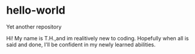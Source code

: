 # hello-world
Yet another repository


Hi! My name is T.H.,and im realitively new to coding.
Hopefully when all is said and done, I'll be confident in my newly learned abilities.
